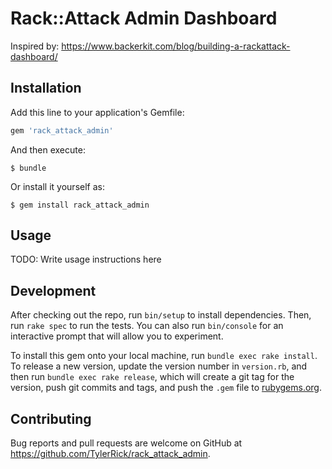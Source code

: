 # Rack::Attack Admin Dashboard

Inspired by: https://www.backerkit.com/blog/building-a-rackattack-dashboard/

## Installation

Add this line to your application's Gemfile:

```ruby
gem 'rack_attack_admin'
```

And then execute:

    $ bundle

Or install it yourself as:

    $ gem install rack_attack_admin

## Usage

TODO: Write usage instructions here

## Development

After checking out the repo, run `bin/setup` to install dependencies. Then, run `rake spec` to run the tests. You can also run `bin/console` for an interactive prompt that will allow you to experiment.

To install this gem onto your local machine, run `bundle exec rake install`. To release a new version, update the version number in `version.rb`, and then run `bundle exec rake release`, which will create a git tag for the version, push git commits and tags, and push the `.gem` file to [rubygems.org](https://rubygems.org).

## Contributing

Bug reports and pull requests are welcome on GitHub at https://github.com/TylerRick/rack_attack_admin.
